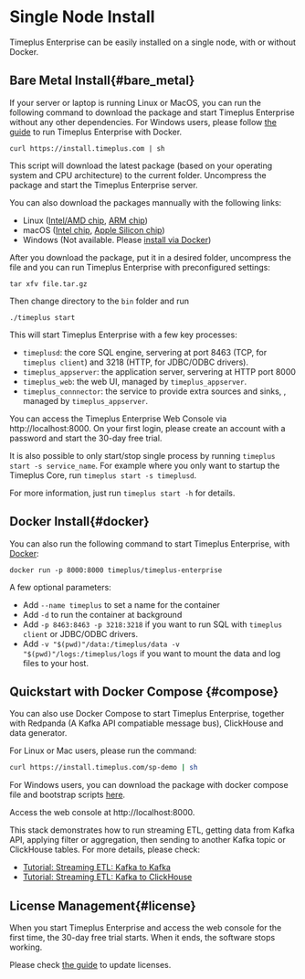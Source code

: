 # Single Node Install

Timeplus Enterprise can be easily installed on a single node, with or without Docker.

## Bare Metal Install{#bare_metal}

If your server or laptop is running Linux or MacOS, you can run the following command to download the package and start Timeplus Enterprise without any other dependencies. For Windows users, please follow [the guide](#docker) to run Timeplus Enterprise with Docker.

```shell
curl https://install.timeplus.com | sh
```

This script will download the latest package (based on your operating system and CPU architecture) to the current folder. Uncompress the package and start the Timeplus Enterprise server.

You can also download the packages mannually with the following links:
* Linux ([Intel/AMD chip](https://install.timeplus.com/latest-linux-amd64.tar.gz), [ARM chip](https://install.timeplus.com/latest-linux-arm64.tar.gz))
* macOS ([Intel chip](https://install.timeplus.com/latest-darwin-amd64.tar.gz), [Apple Silicon chip](https://install.timeplus.com/latest-darwin-arm64.tar.gz))
* Windows (Not available. Please [install via Docker](#docker))

After you download the package, put it in a desired folder, uncompress the file and you can run Timeplus Enterprise with preconfigured settings:

```shell
tar xfv file.tar.gz
```
Then change directory to the `bin` folder and run
```shell
./timeplus start
```

This will start Timeplus Enterprise with a few key processes:
* `timeplusd`: the core SQL engine, servering at port 8463 (TCP, for `timeplus client`) and 3218 (HTTP, for JDBC/ODBC drivers).
* `timeplus_appserver`: the application server, servering at HTTP port 8000
* `timeplus_web`: the web UI, managed by `timeplus_appserver`.
* `timeplus_connnector`: the service to provide extra sources and sinks, , managed by `timeplus_appserver`.

You can access the Timeplus Enterprise Web Console via http://localhost:8000. On your first login, please create an account with a password and start the 30-day free trial.

It is also possible to only start/stop single process by running `timeplus start -s service_name`. For example where you only want to startup the Timeplus Core, run `timeplus start -s timeplusd`.

For more information, just run  `timeplus start -h` for details.

## Docker Install{#docker}

You can also run the following command to start Timeplus Enterprise, with [Docker](https://www.docker.com/get-started/):
```shell
docker run -p 8000:8000 timeplus/timeplus-enterprise
```

A few optional parameters:
* Add `--name timeplus` to set a name for the container
* Add `-d` to run the container at background
* Add `-p 8463:8463 -p 3218:3218` if you want to run SQL with `timeplus client` or JDBC/ODBC drivers.
* Add `-v "$(pwd)"/data:/timeplus/data -v "$(pwd)"/logs:/timeplus/logs` if you want to mount the data and log files to your host.

## Quickstart with Docker Compose {#compose}
You can also use Docker Compose to start Timeplus Enterprise, together with Redpanda (A Kafka API compatiable message bus), ClickHouse and data generator.

For Linux or Mac users, please run the command:
```bash
curl https://install.timeplus.com/sp-demo | sh
```

For Windows users, you can download the package with docker compose file and bootstrap scripts [here](https://timeplus.io/dist/timeplus_enterprise/sp-demo-20240522.zip).

Access the web console at http://localhost:8000.

This stack demonstrates how to run streaming ETL, getting data from Kafka API, applying filter or aggregation, then sending to another Kafka topic or ClickHouse tables. For more details, please check:
* [Tutorial: Streaming ETL: Kafka to Kafka](tutorial-sql-etl)
* [Tutorial: Streaming ETL: Kafka to ClickHouse](tutorial-sql-etl-kafka-to-ch)

## License Management{#license}
When you start Timeplus Enterprise and access the web console for the first time, the 30-day free trial starts. When it ends, the software stops working.

Please check [the guide](server_config#license) to update licenses.
